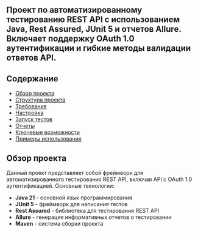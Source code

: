 ## Проект по автоматизированному тестированию REST API с использованием Java, Rest Assured, JUnit 5 и отчетов Allure. Включает поддержку OAuth 1.0 аутентификации и гибкие методы валидации ответов API.

##  Содержание

- [Обзор проекта](#обзор-проекта)
- [Структура проекта](#структура-проекта)
- [Требования](#требования)
- [Настройка](#настройка)
- [Запуск тестов](#запуск-тестов)
- [Отчеты](#отчеты)
- [Ключевые возможности](#ключевые-возможности)
- [Примеры использования](#примеры-использования)

## Обзор проекта
Данный проект представляет собой фреймворк для автоматизированного тестирования REST API, включая API с OAuth 1.0 аутентификацией. Основные технологии:

- **Java 21** - основной язык программирования
- **JUnit 5** - фреймворк для написания тестов
- **Rest Assured** - библиотека для тестирования REST API
- **Allure** - генерация информативных отчетов о тестировании
- **Maven** - система сборки проекта

